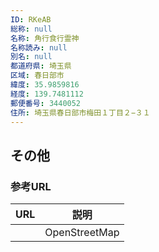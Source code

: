 ```yaml
---
ID: RKeAB
総称: null
名称: 角行食行霊神
名称読み: null
別名: null
都道府県: 埼玉県
区域: 春日部市
緯度: 35.9859816
経度: 139.7481112
郵便番号: 3440052
住所: 埼玉県春日部市梅田１丁目２−３１
---
```


## その他

### 参考URL

| URL | 説明          |
| --- | ------------- |
|     | OpenStreetMap |
